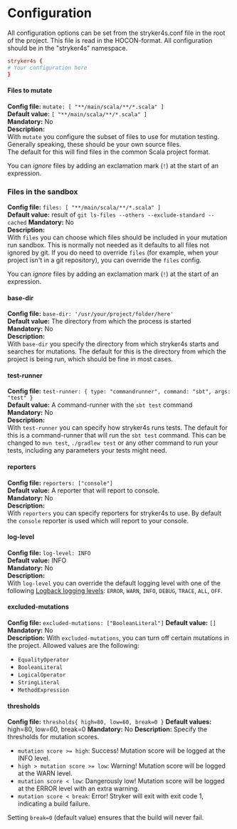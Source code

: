 # Configuration  

All configuration options can be set from the stryker4s.conf file in the root of the project. This file is read in the HOCON-format. All configuration should be in the "stryker4s" namespace.

```conf
stryker4s {
# Your configuration here
}
```

#### Files to mutate

**Config file:** `mutate: [ "**/main/scala/**/*.scala" ]`  
**Default value:** `[ "**/main/scala/**/*.scala" ]`  
**Mandatory:** No  
**Description:**  
With `mutate` you configure the subset of files to use for mutation testing. 
Generally speaking, these should be your own source files.  
The default for this will find files in the common Scala project format. 

You can *ignore* files by adding an exclamation mark (`!`) at the start of an expression.

### Files in the sandbox

**Config file:** `files: [ "**/main/scala/**/*.scala" ]`  
**Default value:** result of `git ls-files --others --exclude-standard --cached`
**Mandatory:** No  
**Description:**  
With `files` you can choose which files should be included in your mutation run sandbox.
This is normally not needed as it defaults to all files not ignored by git. If you do need 
to override `files` (for example, when your project isn't in a git repository), you can override the `files` 
config.

You can *ignore* files by adding an exclamation mark (`!`) at the start of an expression.

#### base-dir

**Config file:** `base-dir: '/usr/your/project/folder/here'`  
**Default value:** The directory from which the process is started  
**Mandatory:** No  
**Description:**  
With `base-dir` you specify the directory from which stryker4s starts and searches for mutations. The default for this is the directory from which the project is being run, which should be fine in most cases.

#### test-runner

**Config file:** `test-runner: { type: "commandrunner", command: "sbt", args: "test" }`  
**Default value:** A command-runner with the `sbt test` command  
**Mandatory:** No  
**Description:**  
With `test-runner` you can specify how stryker4s runs tests. The default for this is a command-runner that will run the `sbt test` command. This can be changed to `mvn test`, `./gradlew test` or any other command to run your tests, including any parameters your tests might need.

#### reporters

**Config file:** `reporters: ["console"]`  
**Default value:** A reporter that will report to console.  
**Mandatory:** No  
**Description:**  
With `reporters` you can specify reporters for stryker4s to use. By default the `console` reporter is used which will report to your console.

#### log-level

**Config file:** `log-level: INFO`  
**Default value:** INFO  
**Mandatory:** No  
**Description:**  
With `log-level` you can override the default logging level with one of the following [Logback logging levels](https://logback.qos.ch/apidocs/ch/qos/logback/classic/Level.html): `ERROR`, `WARN`, `INFO`, `DEBUG`, `TRACE`, `ALL`, `OFF`.
 

#### excluded-mutations

**Config file:** `excluded-mutations: ["BooleanLiteral"]`
**Default value:** `[]`
**Mandatory:** No  
**Description:** 
With `excluded-mutations`, you can turn off certain mutations in the project. Allowed values are the following:
- `EqualityOperator`   
- `BooleanLiteral`   
- `LogicalOperator`   
- `StringLiteral`   
- `MethodExpression`

#### thresholds

**Config file:** `thresholds{ high=80, low=60, break=0 }`
**Default values:** high=80, low=60, break=0
**Mandatory:** No
**Description:**
Specify the thresholds for mutation scores.

* `mutation score >= high`: Success! Mutation score will be logged at the INFO level.
* `high > mutation score >= low`: Warning! Mutation score will be logged at the WARN level.
* `mutation score < low`: Dangerously low! Mutation score will be logged at the ERROR level with an extra warning.
* `mutation score < break`: Error! Stryker will exit with exit code 1, indicating a build failure.

Setting `break=0` (default value) ensures that the build will never fail.